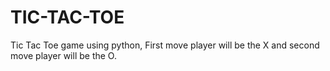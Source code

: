 # TIC-TAC-TOE
Tic Tac Toe game using python, First move player will be the X and second move player will be the O.
